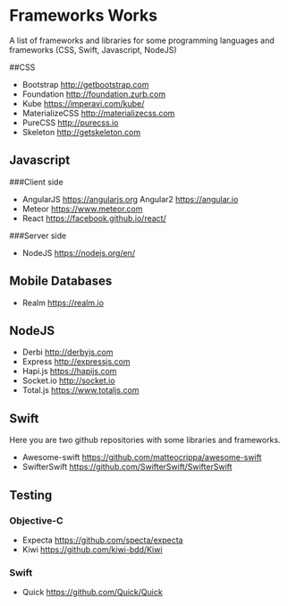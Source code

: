 # Frameworks Works

A list of frameworks and libraries for some programming languages and frameworks (CSS, Swift, Javascript, NodeJS)

##CSS

* Bootstrap <http://getbootstrap.com>
* Foundation <http://foundation.zurb.com>
* Kube <https://imperavi.com/kube/>
* MaterializeCSS <http://materializecss.com>
* PureCSS <http://purecss.io>
* Skeleton <http://getskeleton.com>

## Javascript

###Client side
* AngularJS <https://angularjs.org> Angular2 <https://angular.io>
* Meteor <https://www.meteor.com>
* React <https://facebook.github.io/react/>


###Server side
* NodeJS <https://nodejs.org/en/>


## Mobile Databases
* Realm <https://realm.io>


## NodeJS
* Derbi <http://derbyjs.com>
* Express <http://expressjs.com>
* Hapi.js <https://hapijs.com>
* Socket.io <http://socket.io>
* Total.js <https://www.totaljs.com>

## Swift
Here you are two github repositories with some libraries and frameworks.

* Awesome-swift <https://github.com/matteocrippa/awesome-swift>
* SwifterSwift <https://github.com/SwifterSwift/SwifterSwift>

## Testing

### Objective-C
* Expecta <https://github.com/specta/expecta>
* Kiwi <https://github.com/kiwi-bdd/Kiwi>

### Swift
* Quick <https://github.com/Quick/Quick>